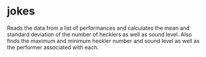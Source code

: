 # jokes
Reads the data from a list of performances and calculates the mean and standard deviation of the number of hecklers as well as sound level. Also finds the maximum and minimum heckler number and sound level as well as the performer associated with each. 
